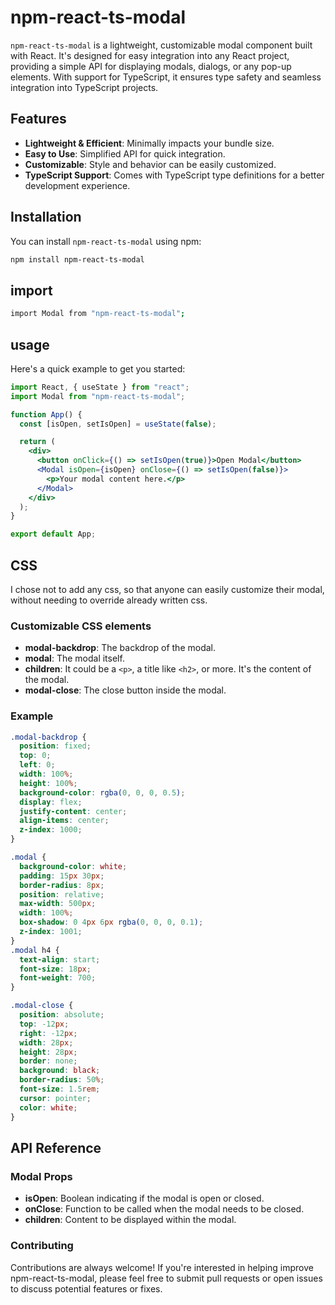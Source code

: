 # npm-react-ts-modal

`npm-react-ts-modal` is a lightweight, customizable modal component built with React. It's designed for easy integration into any React project, providing a simple API for displaying modals, dialogs, or any pop-up elements. With support for TypeScript, it ensures type safety and seamless integration into TypeScript projects.

## Features

- **Lightweight & Efficient**: Minimally impacts your bundle size.
- **Easy to Use**: Simplified API for quick integration.
- **Customizable**: Style and behavior can be easily customized.
- **TypeScript Support**: Comes with TypeScript type definitions for a better development experience.

## Installation

You can install `npm-react-ts-modal` using npm:

```bash
npm install npm-react-ts-modal
```

## import

```bash
import Modal from "npm-react-ts-modal";
```

## usage

Here's a quick example to get you started:

```jsx
import React, { useState } from "react";
import Modal from "npm-react-ts-modal";

function App() {
  const [isOpen, setIsOpen] = useState(false);

  return (
    <div>
      <button onClick={() => setIsOpen(true)}>Open Modal</button>
      <Modal isOpen={isOpen} onClose={() => setIsOpen(false)}>
        <p>Your modal content here.</p>
      </Modal>
    </div>
  );
}

export default App;
```

## CSS

I chose not to add any css, so that anyone can easily customize their modal, without needing to override already written css.

### Customizable CSS elements

- **modal-backdrop**: The backdrop of the modal.
- **modal**: The modal itself.
- **children**: It could be a `<p>`, a title like `<h2>`, or more. It's the content of the modal.
- **modal-close**: The close button inside the modal.

### Example

```css
.modal-backdrop {
  position: fixed;
  top: 0;
  left: 0;
  width: 100%;
  height: 100%;
  background-color: rgba(0, 0, 0, 0.5);
  display: flex;
  justify-content: center;
  align-items: center;
  z-index: 1000;
}

.modal {
  background-color: white;
  padding: 15px 30px;
  border-radius: 8px;
  position: relative;
  max-width: 500px;
  width: 100%;
  box-shadow: 0 4px 6px rgba(0, 0, 0, 0.1);
  z-index: 1001;
}
.modal h4 {
  text-align: start;
  font-size: 18px;
  font-weight: 700;
}

.modal-close {
  position: absolute;
  top: -12px;
  right: -12px;
  width: 28px;
  height: 28px;
  border: none;
  background: black;
  border-radius: 50%;
  font-size: 1.5rem;
  cursor: pointer;
  color: white;
}
```

## API Reference

### Modal Props

- **isOpen**: Boolean indicating if the modal is open or closed.
- **onClose**: Function to be called when the modal needs to be closed.
- **children**: Content to be displayed within the modal.

### Contributing

Contributions are always welcome! If you're interested in helping improve npm-react-ts-modal, please feel free to submit pull requests or open issues to discuss potential features or fixes.
